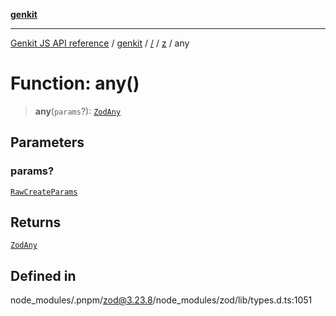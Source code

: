 [**genkit**](../../../README.md)

***

[Genkit JS API reference](../../../../README.md) / [genkit](../../../README.md) / [/](../../../README.md) / [z](../README.md) / any

# Function: any()

> **any**(`params`?): [`ZodAny`](../classes/ZodAny.md)

## Parameters

### params?

[`RawCreateParams`](../type-aliases/RawCreateParams.md)

## Returns

[`ZodAny`](../classes/ZodAny.md)

## Defined in

node\_modules/.pnpm/zod@3.23.8/node\_modules/zod/lib/types.d.ts:1051
